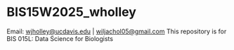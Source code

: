 # BIS15W2025_wholley
Email: wjholley@ucdavis.edu | wiljachol05@gmail.com
This repository is for BIS 015L: Data Science for Biologists
